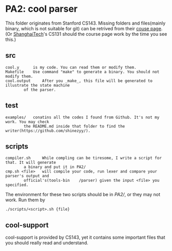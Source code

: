 # PA2: cool parser

This folder originates from Stanford CS143. Missing folders and files(mainly binary, which is not suitable for git) can be retrived from their [couse page](http://web.stanford.edu/class/cs143/).(Or [ShanghaiTech](http://sist.shanghaitech.edu.cn/faculty/songfu/course/spring2018/CS131/)'s CS131 should the course page work by the time you see this.)

## src

	cool.y 		is my code. You can read them or modify them.
	Makefile 	Use command "make" to generate a binary. You should not modify them.
	cool.output 	After you _make_, this file will be generated to illustrate the state machine 
			of the parser.

## test

	examples/ 	conatins all the codes I found from Github. It's not my work. You may check 
			the README.md inside that folder to find the writer(https://github.com/shinezyy/).

## scripts

	compiler.sh 	While compling can be tiresome, I write a script for that. It will generate
			a binary and put it in PA2/
	cmp.sh <file>	will compile your code, run lexer and compare your parser's output and 
			official's(tools-bin	/parser) given the input <file> you specified.

The environment for these two scripts should be in _PA2/_, or they may not work. Run them by
	
	./scripts/<script>.sh {file}

## cool-support

cool-support is provided by CS143, yet it contains some important files that you should really read and understand.
